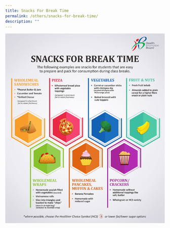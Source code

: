 ```yaml
---
title: Snacks For Break Time
permalink: /others/snacks-for-break-time/
description: ""
---
```

![](/images/Snacks%20for%20Break%20Time_HPB.jpg)